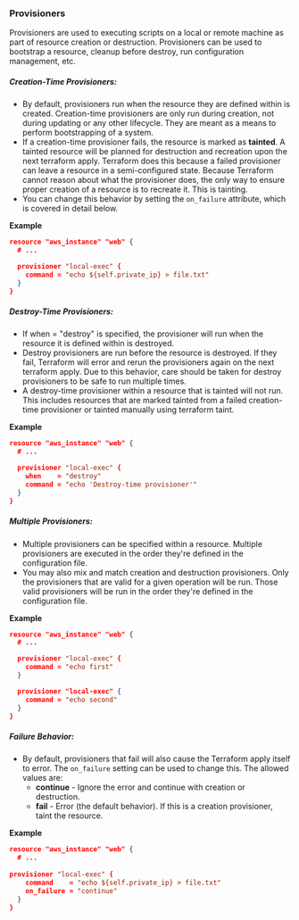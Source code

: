 
### Provisioners

Provisioners are used to executing scripts on a local or remote machine as part of resource creation or destruction. Provisioners can be used to bootstrap a resource, cleanup before destroy, run configuration management, etc.

##### Creation-Time Provisioners:
* By default, provisioners run when the resource they are defined within is created. Creation-time provisioners are only run during creation, not during updating or any other lifecycle. They are meant as a means to perform bootstrapping of a system.
* If a creation-time provisioner fails, the resource is marked as **tainted**. A tainted resource will be planned for destruction and recreation upon the next terraform apply. Terraform does this because a failed provisioner can leave a resource in a semi-configured state. Because Terraform cannot reason about what the provisioner does, the only way to ensure proper creation of a resource is to recreate it. This is tainting.
* You can change this behavior by setting the `on_failure` attribute, which is covered in detail below.

**Example**
```json
resource "aws_instance" "web" {
  # ...

  provisioner "local-exec" {
    command = "echo ${self.private_ip} > file.txt"
  }
}
```


##### Destroy-Time Provisioners:
* If when = "destroy" is specified, the provisioner will run when the resource it is defined within is destroyed.
* Destroy provisioners are run before the resource is destroyed. If they fail, Terraform will error and rerun the provisioners again on the next terraform apply. Due to this behavior, care should be taken for destroy provisioners to be safe to run multiple times.
* A destroy-time provisioner within a resource that is tainted will not run. This includes resources that are marked tainted from a failed creation-time provisioner or tainted manually using terraform taint.

**Example**
```json
resource "aws_instance" "web" {
  # ...

  provisioner "local-exec" {
    when    = "destroy"
    command = "echo 'Destroy-time provisioner'"
  }
}
```

##### Multiple Provisioners:
* Multiple provisioners can be specified within a resource. Multiple provisioners are executed in the order they're defined in the configuration file.
* You may also mix and match creation and destruction provisioners. Only the provisioners that are valid for a given operation will be run. Those valid provisioners will be run in the order they're defined in the configuration file.

**Example**
```json
resource "aws_instance" "web" {
  # ...

  provisioner "local-exec" {
    command = "echo first"
  }

  provisioner "local-exec" {
    command = "echo second"
  }
}
```


##### Failure Behavior:
* By default, provisioners that fail will also cause the Terraform apply itself to error. The `on_failure` setting can be used to change this. The allowed values are:
    * **continue** - Ignore the error and continue with creation or destruction.
    * **fail** - Error (the default behavior). If this is a creation provisioner, taint the resource.

**Example**
```json
resource "aws_instance" "web" {
  # ...
  
provisioner "local-exec" {
    command    = "echo ${self.private_ip} > file.txt"
    on_failure = "continue"
  }
}
```



